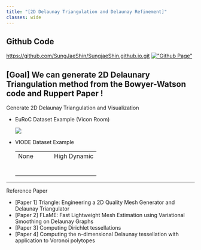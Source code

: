 ```yaml
---
title: "[2D Delaunay Triangulation and Delaunay Refinement]"
classes: wide
---
```


## Github Code 
<!-- <figure class="align-center">
    <img src="{{ site.url }}{{ site.baseurl }}/assets/images/github_logo.png" alt="">
    <figcaption>https://github.com/SungJaeShin/pose_movement.git</figcaption>
</figure>  -->
https://github.com/SungJaeShin/SungjaeShin.github.io.git
[!["Github Page"](https://github.com/SungJaeShin/SungjaeShin.github.io/assets/images/github_logo.png)](https://github.com/SungJaeShin/Delaunay_triangulation.git)

## [Goal] We can generate 2D Delaunary Triangulation method from the Bowyer-Watson code and Ruppert Paper !

Generate 2D Delaunay Triangulation and Visualization

- EuRoC Dataset Example (Vicon Room)
  
  <img src="./euroc_vr.png"/>


- VIODE Dataset Example
  
  <table>
      <tr>
         <td> None </td>
         <td> High Dynamic </td>
      </tr> 
      <tr>
        <td> 
          <figure class="align-center">
            <img src="{{ site.url }}{{ site.baseurl }}/assets/images/viode_0_none.png" alt="">
          </figure> 
        </td>
        <td>
         <figure class="align-center">
            <img src="{{ site.url }}{{ site.baseurl }}/assets/images/viode_3_high.png" alt="">
          </figure> 
        </td>
      </tr>
   </table>

---
Reference Paper
  - [Paper 1] Triangle: Engineering a 2D Quality Mesh Generator and Delaunay Triangulator
  - [Paper 2] FLaME: Fast Lightweight Mesh Estimation using Variational Smoothing on Delaunay Graphs
  - [Paper 3] Computing Dirichlet tessellations
  - [Paper 4] Computing the n-dimensional Delaunay tessellation with application to Voronoi polytopes